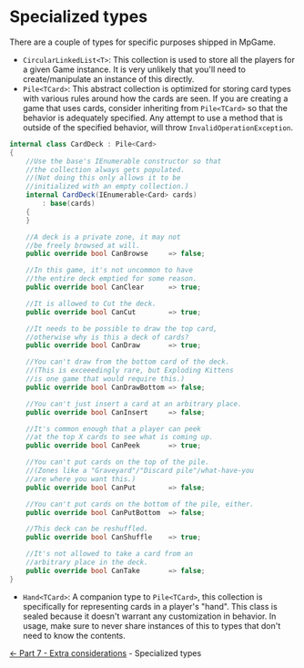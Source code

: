 ﻿Specialized types
=================

There are a couple of types for specific purposes shipped in MpGame.

* `CircularLinkedList<T>`: This collection is used to store all the players
for a given Game instance. It is very unlikely that you'll need to create/manipulate
an instance of this directly.
* `Pile<TCard>`: This abstract collection is optimized for storing card types with various
rules around how the cards are seen. If you are creating a game that uses cards,
consider inheriting from `Pile<TCard>` so that the behavior is adequately specified.
Any attempt to use a method that is outside of the specified behavior,
will throw `InvalidOperationException`.
```cs
internal class CardDeck : Pile<Card>
{
    //Use the base's IEnumerable constructor so that
    //the collection always gets populated.
    //(Not doing this only allows it to be
    //initialized with an empty collection.)
    internal CardDeck(IEnumerable<Card> cards)
        : base(cards)
    {
    }

    //A deck is a private zone, it may not
    //be freely browsed at will.
    public override bool CanBrowse     => false;

    //In this game, it's not uncommon to have
    //the entire deck emptied for some reason.
    public override bool CanClear      => true;

    //It is allowed to Cut the deck.
    public override bool CanCut        => true;

    //It needs to be possible to draw the top card,
    //otherwise why is this a deck of cards?
    public override bool CanDraw       => true;

    //You can't draw from the bottom card of the deck.
    //(This is exceeedingly rare, but Exploding Kittens
    //is one game that would require this.)
    public override bool CanDrawBottom => false;

    //You can't just insert a card at an arbitrary place.
    public override bool CanInsert     => false;

    //It's common enough that a player can peek
    //at the top X cards to see what is coming up.
    public override bool CanPeek       => true;

    //You can't put cards on the top of the pile.
    //(Zones like a "Graveyard"/"Discard pile"/what-have-you
    //are where you want this.)
    public override bool CanPut        => false;

    //You can't put cards on the bottom of the pile, either.
    public override bool CanPutBottom  => false;

    //This deck can be reshuffled.
    public override bool CanShuffle    => true;

    //It's not allowed to take a card from an
    //arbitrary place in the deck.
    public override bool CanTake       => false;
}
```
* `Hand<TCard>`: A companion type to `Pile<TCard>`, this collection is specifically
for representing cards in a player's "hand". This class is sealed because it doesn't
warrant any customization in behavior. In usage, make sure to never share instances of this
to types that don't need to know the contents.


[<- Part 7 - Extra considerations](7-ExtraConsiderations.md) - Specialized types
